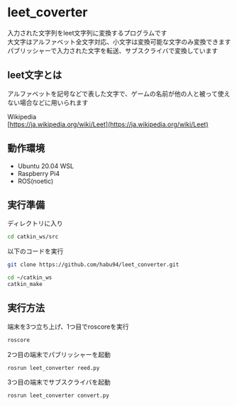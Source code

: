 # leet_coverter
入力された文字列をleet文字列に変換するプログラムです  
大文字はアルファベット全文字対応、小文字は変換可能な文字のみ変換できます  
パブリッシャーで入力された文字を転送、サブスクライバで変換しています  

## leet文字とは
アルファベットを記号などで表した文字で、ゲームの名前が他の人と被って使えない場合などに用いられます  

Wikipedia  
[https://ja.wikipedia.org/wiki/Leet](https://ja.wikipedia.org/wiki/Leet)

## 動作環境
- Ubuntu 20.04 WSL
- Raspberry Pi4
- ROS(noetic)

## 実行準備
ディレクトリに入り
  ```bash
  cd catkin_ws/src
  ```
以下のコードを実行
  ```bash
  git clone https://github.com/habu94/leet_converter.git
  ```
  ```bash
  cd ~/catkin_ws
  catkin_make
  ```
 
## 実行方法
端末を3つ立ち上げ、1つ目でroscoreを実行
  ```bash
  roscore
  ```
2つ目の端末でパブリッシャーを起動
  ```bash
  rosrun leet_converter reed.py
  ```
3つ目の端末でサブスクライバを起動
  ```bash
  rosrun leet_converter convert.py
  ```
